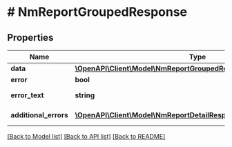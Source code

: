 # # NmReportGroupedResponse

## Properties

Name | Type | Description | Notes
------------ | ------------- | ------------- | -------------
**data** | [**\OpenAPI\Client\Model\NmReportGroupedResponseData**](NmReportGroupedResponseData.md) |  | [optional]
**error** | **bool** | Флаг ошибки | [optional]
**error_text** | **string** | Описание ошибки | [optional]
**additional_errors** | [**\OpenAPI\Client\Model\NmReportDetailResponseAdditionalErrorsInner[]**](NmReportDetailResponseAdditionalErrorsInner.md) | Дополнительные ошибки | [optional]

[[Back to Model list]](../../README.md#models) [[Back to API list]](../../README.md#endpoints) [[Back to README]](../../README.md)
